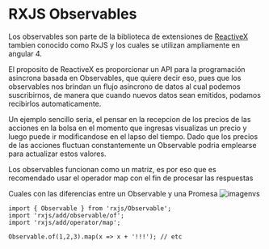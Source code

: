 # RXJS Observables

Los observables son parte de la biblioteca de extensiones de [ReactiveX](http://reactivex.io/) tambien conocido como
RxJS y los cuales se utilizan ampliamente en angular 4.

El proposito de ReactiveX es proporcionar un API para la programación asincrona
basada en Observables, que quiere decir eso, pues que los observables nos brindan un
flujo asincrono de datos al cual podemos suscribirnos, de manera que cuando nuevos datos sean
emitidos, podamos recibirlos automaticamente.

Un ejemplo sencillo seria, el pensar en la recepcion de los precios de las acciones en la bolsa
en el momento que ingresas visualizas un precio y luego puede ir modificandose en el lapso del tiempo.
Dado que los precios de las acciones fluctuan constantemente un Observable podria emplearse para
actualizar estos valores.

Los observables funcionan como un matriz, es por eso que es recomendado usar el operador map
con el fin de procesar las respuestas

Cuales con las diferencias entre un Observable y una Promesa
![imagenvs](img/observables.jpg)

```
import { Observable } from 'rxjs/Observable';
import 'rxjs/add/observable/of';
import 'rxjs/add/operator/map';

Observable.of(1,2,3).map(x => x + '!!!'); // etc
```
